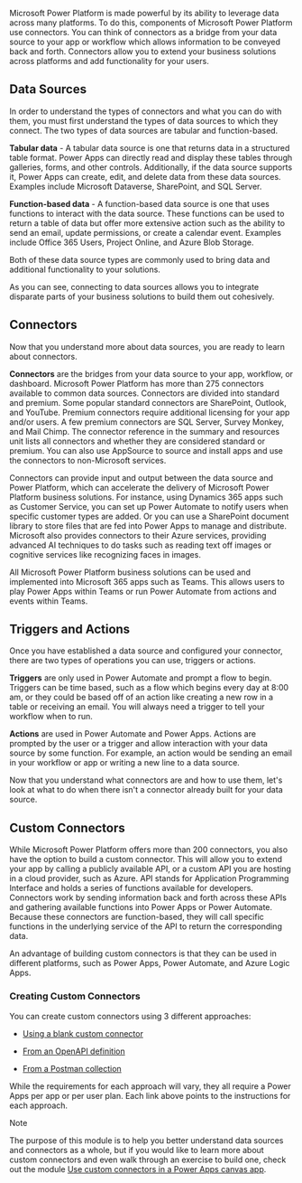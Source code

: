 Microsoft Power Platform is made powerful by its ability to leverage data across many
platforms. To do this, components of Microsoft Power Platform use connectors. You can
think of connectors as a bridge from your data source to your app or workflow
which allows information to be conveyed back and forth. Connectors allow you to
extend your business solutions across platforms and add functionality for your
users.

## Data Sources

In order to understand the types of connectors and what you can do with them,
you must first understand the types of data sources to which they connect. The
two types of data sources are tabular and function-based.

**Tabular data** - A tabular data source is one that returns data in a
structured table format. Power Apps can directly read and display these tables
through galleries, forms, and other controls. Additionally, if the data source
supports it, Power Apps can create, edit, and delete data from these data
sources. Examples include Microsoft Dataverse, SharePoint, and SQL Server.

**Function-based data** - A function-based data source is one that uses
functions to interact with the data source. These functions can be used to
return a table of data but offer more extensive action such as the ability to
send an email, update permissions, or create a calendar event. Examples include
Office 365 Users, Project Online, and Azure Blob Storage.

Both of these data source types are commonly used to bring data and additional
functionality to your solutions.

As you can see, connecting to data sources allows you to integrate disparate
parts of your business solutions to build them out cohesively.

## Connectors

Now that you understand more about data sources, you are ready to learn about
connectors.

**Connectors** are the bridges from your data source to your app, workflow, or
dashboard. Microsoft Power Platform has more than 275 connectors available to common
data sources. Connectors are divided into standard and premium. Some popular
standard connectors are SharePoint, Outlook, and YouTube. Premium connectors
require additional licensing for your app and/or users. A few premium connectors
are SQL Server, Survey Monkey, and Mail Chimp. The connector reference in the
summary and resources unit lists all connectors and whether they are considered
standard or premium. You can also use AppSource to source and install apps and
use the connectors to non-Microsoft services.

Connectors can provide input and output between the data source and Power
Platform, which can accelerate the delivery of Microsoft Power Platform business
solutions. For instance, using Dynamics 365 apps such as Customer Service, you
can set up Power Automate to notify users when specific customer types are
added. Or you can use a SharePoint document library to store files that are fed
into Power Apps to manage and distribute. Microsoft also provides connectors to
their Azure services, providing advanced AI techniques to do tasks such as
reading text off images or cognitive services like recognizing faces in images.

All Microsoft Power Platform business solutions can be used and implemented into Microsoft
365 apps such as Teams. This allows users to play Power Apps within Teams or run
Power Automate from actions and events within Teams.

## Triggers and Actions

Once you have established a data source and configured your connector, there are
two types of operations you can use, triggers or actions.

**Triggers** are only used in Power Automate and prompt a flow to begin.
Triggers can be time based, such as a flow which begins every day at 8:00 am, or
they could be based off of an action like creating a new row in a table or
receiving an email. You will always need a trigger to tell your workflow when to
run.

**Actions** are used in Power Automate and Power Apps. Actions are prompted by
the user or a trigger and allow interaction with your data source by some
function. For example, an action would be sending an email in your workflow or
app or writing a new line to a data source.

Now that you understand what connectors are and how to use them, let's look at
what to do when there isn't a connector already built for your data source.

## Custom Connectors

While Microsoft Power Platform offers more than 200 connectors, you also have the
option to build a custom connector. This will allow you to extend your app by
calling a publicly available API, or a custom API you are hosting in a cloud
provider, such as Azure. API stands for Application Programming Interface and
holds a series of functions available for developers. Connectors work by sending
information back and forth across these APIs and gathering available functions
into Power Apps or Power Automate. Because these connectors are function-based,
they will call specific functions in the underlying service of the API to return
the corresponding data.

An advantage of building custom connectors is that they can be used in different
platforms, such as Power Apps, Power Automate, and Azure Logic Apps.

### Creating Custom Connectors

You can create custom connectors using 3 different approaches:

-   [Using a blank custom connector](/connectors/custom-connectors/define-blank)

-   [From an OpenAPI definition](/connectors/custom-connectors/define-openapi-definition)

-   [From a Postman collection](/connectors/custom-connectors/define-postman-collection)

While the requirements for each approach will vary, they all require a Power
Apps per app or per user plan. Each link above points to the instructions for
each approach.

>[!NOTE]
>The purpose of this module is to help you better understand data sources and
connectors as a whole, but if you would like to learn more about custom
connectors and even walk through an exercise to build one, check out the module
[Use custom connectors in a Power Apps canvas app](/learn/modules/use-custom-connectors-in-powerapps-canvas-app/).

